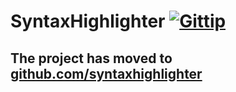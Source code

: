 # SyntaxHighlighter [![Gittip](http://img.shields.io/gittip/alexgorbatchev.png)](https://www.gittip.com/alexgorbatchev/)

## The project has moved to [github.com/syntaxhighlighter](github.com/syntaxhighlighter)
